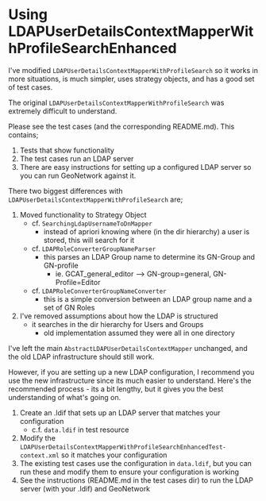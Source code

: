 Using LDAPUserDetailsContextMapperWithProfileSearchEnhanced
===========================================================

I've modified `LDAPUserDetailsContextMapperWithProfileSearch` so it works in more situations, is much simpler, uses strategy objects, and has a good set of test cases.

The original `LDAPUserDetailsContextMapperWithProfileSearch` was extremely difficult to understand.

Please see the test cases (and the corresponding README.md).  This contains;

1. Tests that show functionality
2. The test cases run an LDAP server 
3. There are easy instructions for setting up a configured LDAP server so you can run GeoNetwork against it.
 
There two biggest differences with `LDAPUserDetailsContextMapperWithProfileSearch` are;

1. Moved functionality to Strategy Object
     * cf. `SearchingLdapUsernameToDnMapper`
          * instead of apriori knowing where (in the dir hierarchy) a user is stored, this will search for it
     * cf. `LDAPRoleConverterGroupNameParser`
          * this parses an LDAP Group name to determine its GN-Group and GN-profile
              * ie. GCAT_general_editor --> GN-group=general, GN-Profile=Editor
     * cf. `LDAPRoleConverterGroupNameConverter`
          * this is a simple conversion between an LDAP group name and a set of GN Roles
2. I've removed assumptions about how the LDAP is structured
     * it searches in the dir hierarchy for Users and Groups 
         * old implementation assumed they were all in one directory


I've left the main `AbstractLDAPUserDetailsContextMapper` unchanged, and the old LDAP infrastructure should still work.  

However, if you are setting up a new LDAP configuration, I recommend you use the new infrastructure since its much easier to understand.
Here's the recommended process - its a bit lengthy, but it gives you the best understanding of what's going on.

1. Create an .ldif that sets up an LDAP server that matches your configuration
     * c.f. `data.ldif` in test resource 
2. Modify the `LDAPUserDetailsContextMapperWithProfileSearchEnhancedTest-context.xml` so it matches your configuration
3. The existing test cases use the configuration in `data.ldif`, but you can run these and modify them to ensure your configuration is working
4. See the instructions (README.md in the test cases dir) to run the LDAP server (with your .ldif) and GeoNetwork



